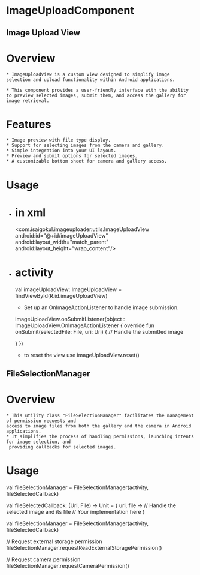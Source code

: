 # ImageUploadComponent


## Image Upload View
# Overview

    * ImageUploadView is a custom view designed to simplify image selection and upload functionality within Android applications. 

    * This component provides a user-friendly interface with the ability to preview selected images, submit them, and access the gallery for image retrieval.

# Features

    * Image preview with file type display.
    * Support for selecting images from the camera and gallery.
    * Simple integration into your UI layout.
    * Preview and submit options for selected images.
    * A customizable bottom sheet for camera and gallery access.

# Usage

* # in xml

  <com.isaigokul.imageuploader.utils.ImageUploadView
  android:id="@+id/imageUploadView"
  android:layout_width="match_parent"
  android:layout_height="wrap_content"/>

* # activity

  val imageUploadView: ImageUploadView = findViewById(R.id.imageUploadView)

  * Set up an OnImageActionListener to handle image submission.
  
   imageUploadView.onSubmitListener(object : ImageUploadView.OnImageActionListener {
   override fun onSubmit(selectedFile: File, uri: Uri) {
   // Handle the submitted image

   }
   })
  * to reset the view use
    imageUploadView.reset()


## FileSelectionManager

# Overview

    * This utility class "FileSelectionManager" facilitates the management of permission requests and
    access to image files from both the gallery and the camera in Android applications.
    * It simplifies the process of handling permissions, launching intents for image selection, and
     providing callbacks for selected images.

# Usage

val fileSelectionManager = FileSelectionManager(activity, fileSelectedCallback)

val fileSelectedCallback: (Uri, File) -> Unit = { uri, file ->
// Handle the selected image and its file
// Your implementation here
}

val fileSelectionManager = FileSelectionManager(activity, fileSelectedCallback)

// Request external storage permission
fileSelectionManager.requestReadExternalStoragePermission()

// Request camera permission
fileSelectionManager.requestCameraPermission()







